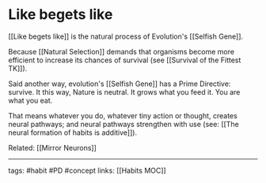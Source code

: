# Like begets like
[[Like begets like]] is the natural process of Evolution's [[Selfish Gene]]. 

Because [[Natural Selection]] demands that organisms become more efficient to increase its chances of survival (see [[Survival of the Fittest TK]]). 

Said another way, evolution's [[Selfish Gene]] has a Prime Directive: survive. It this way, Nature is neutral. It grows what you feed it. You are what you eat. 

That means whatever you do, whatever tiny action or thought, creates neural pathways; and neural pathways strengthen with use (see: [[The neural formation of habits is additive]]).

Related:
[[Mirror Neurons]]

---
tags: #habit #PD #concept 
links: [[Habits MOC]]